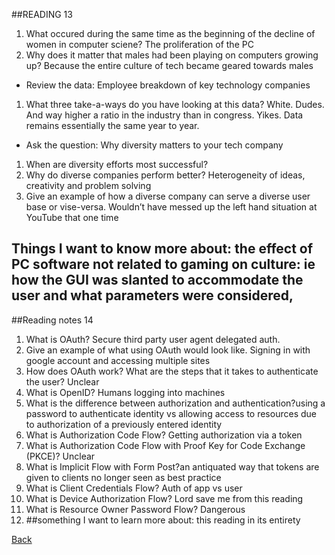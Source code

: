##READING 13
1. What occured during the same time as the beginning of the decline of women in computer sciene? The proliferation of the PC
2. Why does it matter that males had been playing on computers growing up? Because the entire culture of tech became geared towards males
* Review the data: Employee breakdown of key technology companies
1. What three take-a-ways do you have looking at this data? White. Dudes. And way higher a ratio in the industry than in congress. Yikes. Data remains essentially the same year to year.
* Ask the question: Why diversity matters to your tech company
1. When are diversity efforts most successful?
2. Why do diverse companies perform better? Heterogeneity of ideas, creativity and problem solving
3. Give an example of how a diverse company can serve a diverse user base or vise-versa. Wouldn’t have messed up the left hand situation at YouTube that one time
## Things I want to know more about: the effect of PC software not related to gaming on culture: ie how the GUI was slanted to accommodate the user and what parameters were considered,

##Reading notes 14
1. What is OAuth? Secure third party user agent delegated auth.
2. Give an example of what using OAuth would look like. Signing in with google account and accessing multiple sites
3. How does OAuth work? What are the steps that it takes to authenticate the user? Unclear
4. What is OpenID? Humans logging into machines
5. What is the difference between authorization and authentication?using a password to authenticate identity vs allowing access to resources due to authorization of a previously entered identity
6. What is Authorization Code Flow? Getting authorization via a token
7. What is Authorization Code Flow with Proof Key for Code Exchange (PKCE)? Unclear
8. What is Implicit Flow with Form Post?an antiquated way that tokens are given to clients no longer seen as best practice
9. What is Client Credentials Flow? Auth of app vs user
10. What is Device Authorization Flow? Lord save me from this reading 
11. What is Resource Owner Password Flow? Dangerous
12. ##something I want to learn more about: this reading in its entirety

[Back](README.md)
